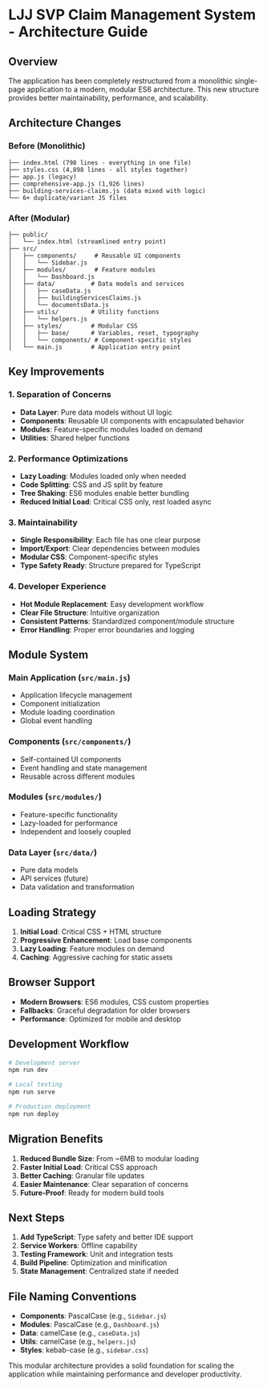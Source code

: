 # LJJ SVP Claim Management System - Architecture Guide

## Overview

The application has been completely restructured from a monolithic single-page application to a modern, modular ES6 architecture. This new structure provides better maintainability, performance, and scalability.

## Architecture Changes

### Before (Monolithic)
```
├── index.html (798 lines - everything in one file)
├── styles.css (4,898 lines - all styles together)
├── app.js (legacy)
├── comprehensive-app.js (1,926 lines)
├── building-services-claims.js (data mixed with logic)
└── 6+ duplicate/variant JS files
```

### After (Modular)
```
├── public/
│   └── index.html (streamlined entry point)
├── src/
│   ├── components/     # Reusable UI components
│   │   └── Sidebar.js
│   ├── modules/        # Feature modules
│   │   └── Dashboard.js
│   ├── data/          # Data models and services
│   │   ├── caseData.js
│   │   ├── buildingServicesClaims.js
│   │   └── documentsData.js
│   ├── utils/         # Utility functions
│   │   └── helpers.js
│   ├── styles/        # Modular CSS
│   │   ├── base/      # Variables, reset, typography
│   │   └── components/ # Component-specific styles
│   └── main.js        # Application entry point
```

## Key Improvements

### 1. **Separation of Concerns**
- **Data Layer**: Pure data models without UI logic
- **Components**: Reusable UI components with encapsulated behavior
- **Modules**: Feature-specific modules loaded on demand
- **Utilities**: Shared helper functions

### 2. **Performance Optimizations**
- **Lazy Loading**: Modules loaded only when needed
- **Code Splitting**: CSS and JS split by feature
- **Tree Shaking**: ES6 modules enable better bundling
- **Reduced Initial Load**: Critical CSS only, rest loaded async

### 3. **Maintainability**
- **Single Responsibility**: Each file has one clear purpose
- **Import/Export**: Clear dependencies between modules
- **Modular CSS**: Component-specific styles
- **Type Safety Ready**: Structure prepared for TypeScript

### 4. **Developer Experience**
- **Hot Module Replacement**: Easy development workflow
- **Clear File Structure**: Intuitive organization
- **Consistent Patterns**: Standardized component/module structure
- **Error Handling**: Proper error boundaries and logging

## Module System

### Main Application (`src/main.js`)
- Application lifecycle management
- Component initialization
- Module loading coordination
- Global event handling

### Components (`src/components/`)
- Self-contained UI components
- Event handling and state management
- Reusable across different modules

### Modules (`src/modules/`)
- Feature-specific functionality
- Lazy-loaded for performance
- Independent and loosely coupled

### Data Layer (`src/data/`)
- Pure data models
- API services (future)
- Data validation and transformation

## Loading Strategy

1. **Initial Load**: Critical CSS + HTML structure
2. **Progressive Enhancement**: Load base components
3. **Lazy Loading**: Feature modules on demand
4. **Caching**: Aggressive caching for static assets

## Browser Support

- **Modern Browsers**: ES6 modules, CSS custom properties
- **Fallbacks**: Graceful degradation for older browsers
- **Performance**: Optimized for mobile and desktop

## Development Workflow

```bash
# Development server
npm run dev

# Local testing
npm run serve

# Production deployment
npm run deploy
```

## Migration Benefits

1. **Reduced Bundle Size**: From ~6MB to modular loading
2. **Faster Initial Load**: Critical CSS approach
3. **Better Caching**: Granular file updates
4. **Easier Maintenance**: Clear separation of concerns
5. **Future-Proof**: Ready for modern build tools

## Next Steps

1. **Add TypeScript**: Type safety and better IDE support
2. **Service Workers**: Offline capability
3. **Testing Framework**: Unit and integration tests
4. **Build Pipeline**: Optimization and minification
5. **State Management**: Centralized state if needed

## File Naming Conventions

- **Components**: PascalCase (e.g., `Sidebar.js`)
- **Modules**: PascalCase (e.g., `Dashboard.js`)
- **Data**: camelCase (e.g., `caseData.js`)
- **Utils**: camelCase (e.g., `helpers.js`)
- **Styles**: kebab-case (e.g., `sidebar.css`)

This modular architecture provides a solid foundation for scaling the application while maintaining performance and developer productivity.
